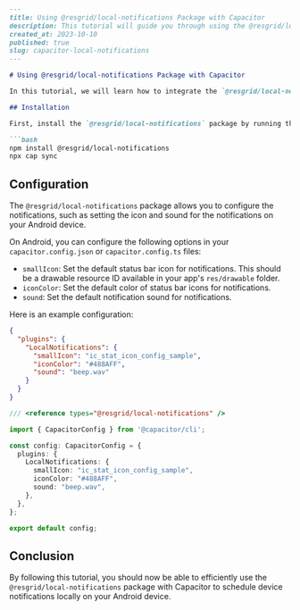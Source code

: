 ```markdown
---
title: Using @resgrid/local-notifications Package with Capacitor
description: This tutorial will guide you through using the @resgrid/local-notifications package with Capacitor to schedule local notifications on your device.
created_at: 2023-10-10
published: true
slug: capacitor-local-notifications
---

# Using @resgrid/local-notifications Package with Capacitor

In this tutorial, we will learn how to integrate the `@resgrid/local-notifications` package in a Capacitor project to schedule local notifications on Android devices.

## Installation

First, install the `@resgrid/local-notifications` package by running the following command in your Capacitor project:

```bash
npm install @resgrid/local-notifications
npx cap sync
```

## Configuration

The `@resgrid/local-notifications` package allows you to configure the notifications, such as setting the icon and sound for the notifications on your Android device.

On Android, you can configure the following options in your `capacitor.config.json` or `capacitor.config.ts` files:

- `smallIcon`: Set the default status bar icon for notifications. This should be a drawable resource ID available in your app's `res/drawable` folder.
- `iconColor`: Set the default color of status bar icons for notifications.
- `sound`: Set the default notification sound for notifications.

Here is an example configuration:

```json
{
  "plugins": {
    "LocalNotifications": {
      "smallIcon": "ic_stat_icon_config_sample",
      "iconColor": "#488AFF",
      "sound": "beep.wav"
    }
  }
}
```

```typescript
/// <reference types="@resgrid/local-notifications" />

import { CapacitorConfig } from '@capacitor/cli';

const config: CapacitorConfig = {
  plugins: {
    LocalNotifications: {
      smallIcon: "ic_stat_icon_config_sample",
      iconColor: "#488AFF",
      sound: "beep.wav",
    },
  },
};

export default config;
```

## Conclusion

By following this tutorial, you should now be able to efficiently use the `@resgrid/local-notifications` package with Capacitor to schedule device notifications locally on your Android device.
```
